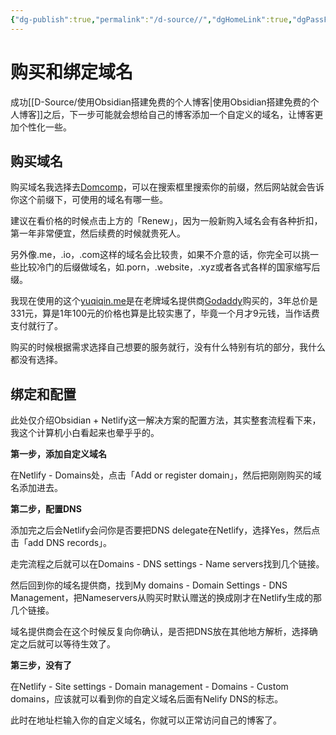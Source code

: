 ```yaml
---
{"dg-publish":true,"permalink":"/d-source//","dgHomeLink":true,"dgPassFrontmatter":false}
---
```


# 购买和绑定域名

成功[[D-Source/使用Obsidian搭建免费的个人博客|使用Obsidian搭建免费的个人博客]]之后，下一步可能就会想给自己的博客添加一个自定义的域名，让博客更加个性化一些。

## 购买域名
购买域名我选择去[Domcomp](https://www.domcomp.com)，可以在搜索框里搜索你的前缀，然后网站就会告诉你这个前缀下，可使用的域名有哪一些。

建议在看价格的时候点击上方的「Renew」，因为一般新购入域名会有各种折扣，第一年非常便宜，然后续费的时候就贵死人。

另外像.me，.io，.com这样的域名会比较贵，如果不介意的话，你完全可以挑一些比较冷门的后缀做域名，如.porn，.website，.xyz或者各式各样的国家缩写后缀。

我现在使用的这个[yuqiqin.me](https://yuqiqin.me)是在老牌域名提供商[Godaddy](https://dcc.godaddy.com/)购买的，3年总价是331元，算是1年100元的价格也算是比较实惠了，毕竟一个月才9元钱，当作话费支付就行了。

购买的时候根据需求选择自己想要的服务就行，没有什么特别有坑的部分，我什么都没有选择。


## 绑定和配置
此处仅介绍Obsidian + Netlify这一解决方案的配置方法，其实整套流程看下来，我这个计算机小白看起来也晕乎乎的。

**第一步，添加自定义域名**

在Netlify - Domains处，点击「Add or register domain」，然后把刚刚购买的域名添加进去。


**第二步，配置DNS**

添加完之后会Netlify会问你是否要把DNS delegate在Netlify，选择Yes，然后点击「add DNS records」。

走完流程之后就可以在Domains - DNS settings - Name servers找到几个链接。

然后回到你的域名提供商，找到My domains - Domain Settings - DNS Management，把Nameservers从购买时默认赠送的换成刚才在Netlify生成的那几个链接。

域名提供商会在这个时候反复向你确认，是否把DNS放在其他地方解析，选择确定之后就可以等待生效了。

**第三步，没有了**

在Netlify - Site settings - Domain management - Domains - Custom domains，应该就可以看到你的自定义域名后面有Nelify DNS的标志。

此时在地址栏输入你的自定义域名，你就可以正常访问自己的博客了。
